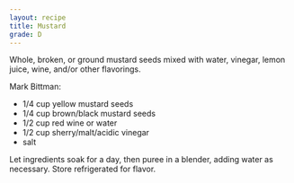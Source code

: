 ```yaml
---
layout: recipe
title: Mustard
grade: D
---
```

<!-- stub -->
Whole, broken, or ground mustard seeds mixed with water, vinegar, lemon juice, 
wine, and/or other flavorings.
<!-- endstub -->

Mark Bittman:

- 1/4 cup yellow mustard seeds
- 1/4 cup brown/black mustard seeds
- 1/2 cup red wine or water
- 1/2 cup sherry/malt/acidic vinegar
- salt

Let ingredients soak for a day, then puree in a blender, adding water as
necessary. Store refrigerated for flavor.